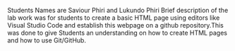 Students Names are Saviour Phiri and Lukundo Phiri
Brief description of the lab work was for students to create a basic HTML page using editors like Visual Studio Code and establish this webpage on a github repository.This was done to give Students an understanding on how to create HTML pages and how to use Git/GitHub.
